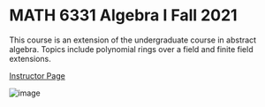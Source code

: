 

# MATH 6331 Algebra I Fall 2021

This course is an extension of the undergraduate course in abstract algebra. Topics include polynomial rings over a field and finite field extensions.

[Instructor Page](https://webapps.utrgv.edu/aa/dm/index.cfm?action=profile&user=paulhermann.zieschang#courses)

![image](https://user-images.githubusercontent.com/6586811/130447596-ae3a34d2-0bac-4b12-9d82-0749e3cf0420.png)

